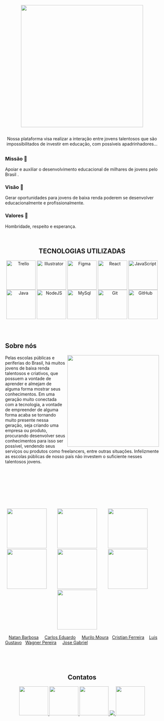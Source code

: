 <div align="center">
<img src="https://user-images.githubusercontent.com/99822078/177240931-8f86e70a-5f1b-4107-a87e-db171433f688.svg" width="400px"/>
</div>

##
   
   <div align="center">
  <p>Nossa plataforma visa realizar a interação entre jovens talentosos que são impossibilitados de investir em educação, com possíveis apadrinhadores...</p>
</div>

##

<div>
     <h3>Missão 🚀</h3>
     <p>Apoiar e auxiliar o desenvolvimento educacional de milhares de jovens pelo Brasil .  </p>
  </div>
  
  <div>
     <h3>Visão 👀</h3>
     <p>Gerar oportunidades para jovens de baixa renda poderem se desenvolver educacionalmente e profissionalmente.</p>
  </div>
  
  <div>
     <h3>Valores 🤝</h3>
     <p>Hombridade, respeito e esperança.</p>
  </div>
  
  <br>
 
  <div>
 <h2 align="center">TECNOLOGIAS UTILIZADAS  </h2>
   <div align="center">
 <img align="center" alt="Trello" height="96" src="https://img.icons8.com/color/96/000000/trello.png">
 <img align="center" alt="Illustrator" height="96" src="https://img.icons8.com/color/96/000000/adobe-illustrator--v1.png">
 <img align="center" alt="Figma" height="96" src="https://img.icons8.com/color/96/000000/figma--v1.png" />    
 <img align="center" alt="React" height="96" src="https://img.icons8.com/plasticine/100/000000/react.png">
 <img align="center" alt="JavaScript" height="96" src="https://img.icons8.com/fluency/96/000000/javascript.png">
 <img align="center" alt="Java" height="96" src="https://img.icons8.com/color/96/000000/java-coffee-cup-logo--v1.png">
 <img align="center" alt="NodeJS" height="96" src="https://img.icons8.com/color/96/000000/nodejs.png">
  <img align="center" alt="MySql" height="96" src="https://img.icons8.com/color/96/000000/mysql-logo.png">
  <img align="center" alt="Git" height="96" src="https://img.icons8.com/color/96/000000/git.png">
  <img align="center" alt="GitHub" height="96" src="https://img.icons8.com/fluency/96/000000/github.png">
  </div>
  
  ##
  <br>
  
  <h2 align="height">Sobre nós </h2>
<img align="right" src="https://user-images.githubusercontent.com/99449971/174558939-e09ea819-d1b6-4038-93f0-67f86f19839a.png"
 height="300px"> 

<div> 
  <p>Pelas escolas públicas e periferias do Brasil, há muitos jovens de baixa renda talentosos e criativos, que possuem a vontade de aprender e almejam de alguma forma mostrar seus conhecimentos. Em uma geração muito conectada com a tecnologia, a vontade de empreender de alguma forma acaba se tornando muito presente nessa geração, seja criando uma empresa ou produto, procurando desenvolver seus conhecimentos para isso ser possível, vendendo seus serviços ou produtos como freelancers, entre outras situações.
Infelizmente as escolas públicas de nosso país não investem o suficiente nesses talentosos jovens. 
</p>
  </div> 
  
  <br>
  <br>
    <br>
    <br>
  <br>
  <br>

  ##
  
  <div align="center">
   <a href="https://github.com/NatanBarbosa" target="_blank"><img src="https://user-images.githubusercontent.com/99449971/177195916-79b278c5-8214-4074-bc48-881cad235ae5.jpg" height="130" target="_blank"></a>&nbsp;&nbsp;&nbsp;&nbsp;&nbsp;&nbsp;&nbsp;&nbsp;
  <a href="https://github.com/carlos15eduardo" target="_blank"><img src="https://user-images.githubusercontent.com/99449971/177195803-fa678a08-72f2-4c73-b083-2e9520e64645.jpg" height="130" target="_blank"></a>&nbsp;&nbsp;&nbsp;&nbsp;&nbsp;&nbsp;&nbsp;&nbsp;
 <a href="https://github.com/MuriloMoura94" target="_blank"><img src="https://user-images.githubusercontent.com/99449971/177196183-883c0184-e3b5-443d-9ccd-4ccb2f200b03.jpg" height="130"></a>&nbsp;&nbsp;&nbsp;&nbsp;&nbsp;&nbsp;&nbsp;&nbsp;
 <a href="https://github.com/Cristian-Ferre" target="_blank"><img src="https://user-images.githubusercontent.com/99449971/177196086-c44d4fb7-38a7-410c-bc47-eb4a3e9e5cbd.jpg" height="130" target="_blank"></a>&nbsp;&nbsp;&nbsp;&nbsp;&nbsp;&nbsp;&nbsp;&nbsp;
 <a href="https://github.com/GuReis01" target="_blank"><img src="https://user-images.githubusercontent.com/99449971/177196113-812cf190-02c7-44fc-bcd9-838a84586d9e.jpg" height="130" target="_blank"></a>&nbsp;&nbsp;&nbsp;&nbsp;&nbsp;&nbsp;&nbsp;&nbsp;
  <a href="https://github.com/wagnerpereiradev" target="_blank"><img src="https://user-images.githubusercontent.com/99449971/177196140-e83ebfa2-f814-48fa-8b4d-88dccf6c0448.jpg" height="130" target="_blank"></a>&nbsp;&nbsp;&nbsp;&nbsp;&nbsp;&nbsp;&nbsp;&nbsp;
<a href="https://github.com/JGabrielRodrigues" target="_blank"><img src="https://user-images.githubusercontent.com/99449971/177196096-19b58d04-35fc-4b33-9080-05a395bf2618.jpg" height="130" target="_blank"></a>&nbsp;&nbsp;&nbsp;&nbsp;&nbsp;&nbsp;&nbsp;&nbsp;

  </div>
  
&nbsp;&nbsp;&nbsp;<a href="https://linktr.ee/natan_barbosa">Natan Barbosa</a>&nbsp;&nbsp;&nbsp;&nbsp;&nbsp;<a href="https://linktr.ee/carlose15">Carlos Eduardo</a>&nbsp;&nbsp;&nbsp;&nbsp;&nbsp;<a href="https://linktr.ee/murilo_moura">Murilo Moura</a>&nbsp;&nbsp;&nbsp;<a href="https://linktr.ee/cristian.ferreira">Cristian Ferreira</a>&nbsp;&nbsp;&nbsp;&nbsp;<a href="https://linktr.ee/luisgustavoreisdev">Luis Gustavo</a>&nbsp;&nbsp;&nbsp;<a href="https://linktr.ee/wagnerpereira9">Wagner Pereira</a>&nbsp;&nbsp;&nbsp;&nbsp;&nbsp;<a href="https://linktr.ee/gabrielrsantana">Jose Gabriel</a>
  
  ##
  
  <br>
  <br>
  
  <div align="center">
  <h2>Contatos</h2>
  <a href="https://www.instagram.com/apadrinhe.me/" target="_blank"><img src="https://img.icons8.com/fluency/96/000000/instagram-new.png" height="95">
    <a href="apadrinhe.me@gmail.com" alt="Gmail"><img src="https://img.icons8.com/color/96/000000/gmail--v1.png" height="95">
    <a href="https://www.linkedin.com/company/81792159/admin/" alt="Linkedin"><img src="https://img.icons8.com/color/96/000000/linkedin-circled--v1.png" height="95">
    <a href="https://www.youtube.com/channel/UCD6BXrobFoeA4vKsi6RyIFA?sub_confirmation=1" alt="Youtube"><img src="https://img.icons8.com/color/96/000000/youtube-play.png"/>
    <a href="https://www.twitch.tv/apadrinhe_me" alt="Twitch"><img src="https://img.icons8.com/color/96/000000/twitch--v1.png" height="95">  
      </div> 
